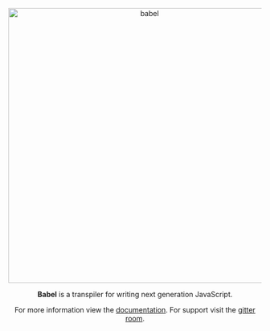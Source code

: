 <p align="center">
  <img alt="babel" src="https://raw.githubusercontent.com/babel/logo/master/logo.png" width="546">
</p>

<p align="center">
  <strong>Babel</strong> is a transpiler for writing next generation JavaScript.
</p>

<p align="center">
  For more information view the <a href="https://babeljs.io/">documentation</a>. For
  support visit the <a href="https://gitter.im/babel/babel">gitter room</a>.
</p>
